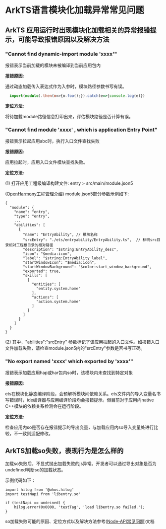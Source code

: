 # ArkTS语言模块化加载异常常见问题


##  ArkTS 应用运行时出现模块化加载相关的异常报错提示，可能导致报错原因以及解决方法
### "Cannot find dynamic-import module 'xxxx'"

报错表示当前加载的模块未被编译到当前应用包内

**报错原因:**

通过动态加载传入表达式作为入参时，模块路径参数书写有误。
``` typescript
  import(module).then(m=>{m.foo();}).catch(e=>{console.log(e)})
```

**定位方法:**

将待加载module路径信息打印出来，评估模块路径是否计算有误。

### "Cannot find module 'xxxx' , which is application Entry Point" 
报错表示拉起应用abc时，执行入口文件查找失败

**报错原因:**

应用拉起时，应用入口文件模块查找失败。

**定位方法:**

(1) 打开应用工程级编译构建文件: entry > src/main/module.json5

([OpenHarmony工程管理介绍](https://developer.huawei.com/consumer/cn/doc/harmonyos-guides-V3/ohos-project-overview-0000001218440650-V3))
module.json5部分参数示例如下:
```
{
  "module": {
    "name": "entry",
    "type": "entry",
    ...
    "abilities": [
      {
        "name": "EntryAbility", // 模块名称
        "srcEntry": "./ets/entryability/EntryAbility.ts",  // 标明src目录相对工程根目录的相对路径
        "description": "$string:EntryAbility_desc",
        "icon": "$media:icon",
        "label": "$string:EntryAbility_label",
        "startWindowIcon": "$media:icon",
        "startWindowBackground": "$color:start_window_background",
        "exported": true,
        "skills": [
          {
            "entities": [
              "entity.system.home"
            ],
            "actions": [
              "action.system.home"
            ]
          }
        ]
      }
    ]
  }
}
```
(2) 其中，"abilities":"srcEntry" 参数标记了该应用拉起的入口文件。如报错入口文件加载失败，请检查module.json5内的"srcEntry"参数是否书写正确。

### "No export named 'xxxx' which exported by 'xxxx'"
报错表示加载应用hap或har包内so时，该模块内未查找到特定对象

**报错原因:**

ets在模块化静态编译阶段，会预解析模块间依赖关系。ets文件内的导入变量名书写错误时，ide编译器与应用编译阶段均会报错提示。但目前对于应用内native C++模块的依赖关系检测会在运行阶段。

**定位方法:**

检查应用内so是否存在报错提示的导出变量，与加载应用内so导入变量处进行比较，不一致则适配修改。


## ArkTS加载so失败，表现行为是怎么样的

加载so失败后，不显式抛出加载失败的js异常。开发者可以通过导出对象是否为undefined判断so的加载状态。

示例代码如下：
```
import hilog from '@ohos.hilog'
import testNapi from 'libentry.so'

if (testNapi == undeined) {
    hilog.error(0x0000, 'testTag', 'load libentry.so failed.');
}
```

so加载失败可能的原因、定位方式以及解决方法参考([Node-API常见问题](https://gitee.com/openharmony/docs/blob/master/zh-cn/application-dev/napi/use-napi-faqs.md))文档